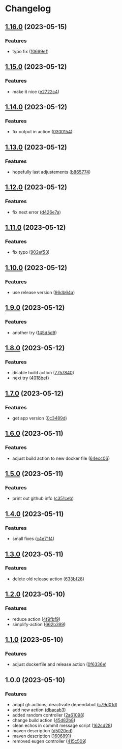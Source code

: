 # Changelog

## [1.16.0](https://github.com/coc-university/spring-app-template-philipp/compare/v1.15.0...v1.16.0) (2023-05-15)


### Features

* typo fix ([10699ef](https://github.com/coc-university/spring-app-template-philipp/commit/10699ef8046c80f8a51f82fc88e43390176a00c9))

## [1.15.0](https://github.com/coc-university/spring-app-template-philipp/compare/v1.14.0...v1.15.0) (2023-05-12)


### Features

* make it nice ([e2722c4](https://github.com/coc-university/spring-app-template-philipp/commit/e2722c469fe831a2550394068f9bdbfaf116f8fa))

## [1.14.0](https://github.com/coc-university/spring-app-template-philipp/compare/v1.13.0...v1.14.0) (2023-05-12)


### Features

* fix output in action ([0300154](https://github.com/coc-university/spring-app-template-philipp/commit/0300154e7e48139774f47ffeb506b31311b38a25))

## [1.13.0](https://github.com/coc-university/spring-app-template-philipp/compare/v1.12.0...v1.13.0) (2023-05-12)


### Features

* hopefully last adjustements ([b865774](https://github.com/coc-university/spring-app-template-philipp/commit/b865774450d2493ebef448cbee51024c439f3c56))

## [1.12.0](https://github.com/coc-university/spring-app-template-philipp/compare/v1.11.0...v1.12.0) (2023-05-12)


### Features

* fix next error ([d426e7a](https://github.com/coc-university/spring-app-template-philipp/commit/d426e7a8811764d765729833bae6364675f8cceb))

## [1.11.0](https://github.com/coc-university/spring-app-template-philipp/compare/v1.10.0...v1.11.0) (2023-05-12)


### Features

* fix typo ([902ef53](https://github.com/coc-university/spring-app-template-philipp/commit/902ef539c551891cae0376174202be7a1ae57c71))

## [1.10.0](https://github.com/coc-university/spring-app-template-philipp/compare/v1.9.0...v1.10.0) (2023-05-12)


### Features

* use release version ([96db64a](https://github.com/coc-university/spring-app-template-philipp/commit/96db64acc7a3b3cdaae531d4740881bdbebd06db))

## [1.9.0](https://github.com/coc-university/spring-app-template-philipp/compare/v1.8.0...v1.9.0) (2023-05-12)


### Features

* another try ([145d5d9](https://github.com/coc-university/spring-app-template-philipp/commit/145d5d993604492095c2f5922cc9ad5bc24b21e8))

## [1.8.0](https://github.com/coc-university/spring-app-template-philipp/compare/v1.7.0...v1.8.0) (2023-05-12)


### Features

* disable build action ([7757840](https://github.com/coc-university/spring-app-template-philipp/commit/77578402a642667e4997d01bcef24fad6728147a))
* next try ([4018bef](https://github.com/coc-university/spring-app-template-philipp/commit/4018befc7db8805ec27ab44dd2fe3e2a7421c22b))

## [1.7.0](https://github.com/coc-university/spring-app-template-philipp/compare/v1.6.0...v1.7.0) (2023-05-12)


### Features

* get app version ([0c3489d](https://github.com/coc-university/spring-app-template-philipp/commit/0c3489d8a36cca762f287479ff6eaa72fd49c80e))

## [1.6.0](https://github.com/coc-university/spring-app-template-philipp/compare/v1.5.0...v1.6.0) (2023-05-11)


### Features

* adjust build action to new docker file ([64ecc06](https://github.com/coc-university/spring-app-template-philipp/commit/64ecc0616ba33a0c5e681915fa770fc881cb425b))

## [1.5.0](https://github.com/coc-university/spring-app-template-philipp/compare/v1.4.0...v1.5.0) (2023-05-11)


### Features

* print out github info ([c351ceb](https://github.com/coc-university/spring-app-template-philipp/commit/c351cebd0215644b0fe5be381abcdbe2d57e4632))

## [1.4.0](https://github.com/coc-university/spring-app-template-philipp/compare/v1.3.0...v1.4.0) (2023-05-11)


### Features

* small fixes ([c4e71f4](https://github.com/coc-university/spring-app-template-philipp/commit/c4e71f45d6864e057a90d58b5b8d11c39393af87))

## [1.3.0](https://github.com/coc-university/spring-app-template-philipp/compare/v1.2.0...v1.3.0) (2023-05-11)


### Features

* delete old release action ([633bf28](https://github.com/coc-university/spring-app-template-philipp/commit/633bf280a9e212496c32dfedb23c825189fa7aef))

## [1.2.0](https://github.com/coc-university/spring-app-template-philipp/compare/v1.1.0...v1.2.0) (2023-05-10)


### Features

* reduce action ([4f9fbf9](https://github.com/coc-university/spring-app-template-philipp/commit/4f9fbf93e6c7b39cb8263a642238c8be26bf0fea))
* simplify-action ([662b399](https://github.com/coc-university/spring-app-template-philipp/commit/662b399de7d183221c9983d6a9f655f231ab8d8f))

## [1.1.0](https://github.com/coc-university/spring-app-template-philipp/compare/v1.0.0...v1.1.0) (2023-05-10)


### Features

* adjust dockerfile and release action ([0f6336e](https://github.com/coc-university/spring-app-template-philipp/commit/0f6336e46531478854a6a729db4b9fecbe4c57a3))

## 1.0.0 (2023-05-10)


### Features

* adapt gh actions; deactivate dependabot ([c79d01d](https://github.com/coc-university/spring-app-template-philipp/commit/c79d01d5d5133b82c48fec5353cada60f9940d17))
* add new action ([dbacab3](https://github.com/coc-university/spring-app-template-philipp/commit/dbacab33c3e17855f58782d95a292a51b385db88))
* added random controller ([2a61098](https://github.com/coc-university/spring-app-template-philipp/commit/2a61098ab6dbf668e25f60153f1514222a7aa1c8))
* change build action ([45d82b8](https://github.com/coc-university/spring-app-template-philipp/commit/45d82b88655df066bec1468f0e211a399a2de4c1))
* clean echos in commit message script ([162cd28](https://github.com/coc-university/spring-app-template-philipp/commit/162cd2800ff607e235dd841311fcf4a90b76bb74))
* maven description ([d5020ed](https://github.com/coc-university/spring-app-template-philipp/commit/d5020edd35028dd78719d7e427fd8c88e02fe3f0))
* maven description ([1606891](https://github.com/coc-university/spring-app-template-philipp/commit/1606891ce1cb8a4fb3e05305da5ba9c995f1a1e7))
* removed eugen controller ([415c509](https://github.com/coc-university/spring-app-template-philipp/commit/415c509cc2106f39456c90e03aa701dc8554ba82))
